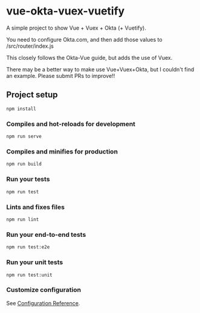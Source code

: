 # vue-okta-vuex-vuetify

A simple project to show Vue + Vuex + Okta (+ Vuetify).

You need to configure Okta.com, and then add those values to /src/router/index.js

This closely follows the Okta-Vue guide, but adds the use of Vuex.

There may be a better way to make use Vue+Vuex+Okta, but I couldn't find an example. Please submit PRs to improve!!

## Project setup
```
npm install
```

### Compiles and hot-reloads for development
```
npm run serve
```

### Compiles and minifies for production
```
npm run build
```

### Run your tests
```
npm run test
```

### Lints and fixes files
```
npm run lint
```

### Run your end-to-end tests
```
npm run test:e2e
```

### Run your unit tests
```
npm run test:unit
```

### Customize configuration
See [Configuration Reference](https://cli.vuejs.org/config/).
